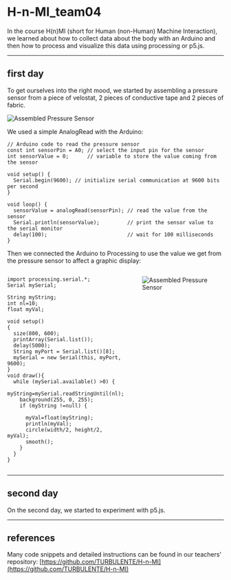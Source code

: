 # H-n-MI_team04

In the course H(n)MI (short for Human (non-Human) Machine Interaction), we learned about how to collect data about the body with an Arduino and then how to process and visualize this data using processing or p5.js.
***

## first day

To get ourselves into the right mood, we started by assembling a pressure sensor from a piece of velostat, 2 pieces of conductive tape and 2 pieces of fabric.

![Assembled Pressure Sensor](images/pressure-sensor-layers.gif)

We used a simple AnalogRead with the Arduino:


```
// Arduino code to read the pressure sensor
const int sensorPin = A0; // select the input pin for the sensor
int sensorValue = 0;      // variable to store the value coming from the sensor

void setup() {
  Serial.begin(9600); // initialize serial communication at 9600 bits per second
}

void loop() {
  sensorValue = analogRead(sensorPin); // read the value from the sensor
  Serial.println(sensorValue);         // print the sensor value to the serial monitor
  delay(100);                          // wait for 100 milliseconds
}
```

Then we connected the Arduino to Processing to use the value we get from the pressure sensor to affect a graphic display:


<div style="display: flex; align-items: flex-start;">
  <div style="flex: 1; padding-right:42px;">

```
import processing.serial.*;
Serial mySerial;

String myString;
int nl=10;
float myVal;

void setup()
{
  size(800, 600);
  printArray(Serial.list());
  delay(5000);
  String myPort = Serial.list()[8];
  mySerial = new Serial(this, myPort, 9600);
}
void draw(){
  while (mySerial.available() >0) {
    myString=mySerial.readStringUntil(nl);
    background(255, 0, 255);
    if (myString !=null) {
      
      myVal=float(myString);
      println(myVal);
      circle(width/2, height/2, myVal);
      smooth();
    }
  }
}
```
</div>

![Assembled Pressure Sensor](images/pressure-sensor-processing.gif)
</div>

***
## second day

On the second day, we started to experiment with p5.js.


***
## references

Many code snippets and detailed instructions can be found in our teachers' repository:
[https://github.com/TURBULENTE/H-n-MI](https://github.com/TURBULENTE/H-n-MI)

